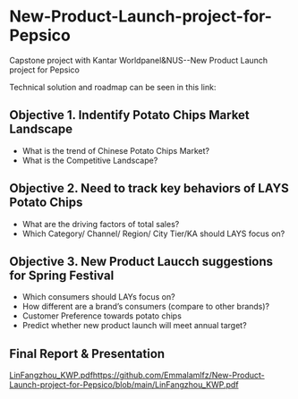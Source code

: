 # New-Product-Launch-project-for-Pepsico
Capstone project with Kantar Worldpanel&amp;NUS--New Product Launch project for Pepsico

Technical solution and roadmap can be seen in this link: 

## Objective 1. Indentify Potato Chips Market Landscape
- What is the trend of Chinese Potato Chips Market?
- What is the Competitive Landscape? 

## Objective 2. Need to track key behaviors of LAYS Potato Chips
- What are the driving factors of total sales?
- Which Category/ Channel/ Region/ City Tier/KA should LAYS focus on?

## Objective 3. New Product Laucch suggestions for Spring Festival
- Which consumers should LAYs focus on? 
- How different are a brand’s consumers (compare to other brands)?
- Customer Preference towards potato chips
- Predict whether new product launch will meet annual target?


## Final Report & Presentation
[LinFangzhou_KWP.pdf](https://github.com/Emmalamlfz/New-Product-Launch-project-for-Pepsico/blob/main/LinFangzhou_KWP.pdf)https://github.com/Emmalamlfz/New-Product-Launch-project-for-Pepsico/blob/main/LinFangzhou_KWP.pdf
